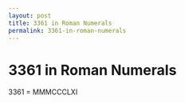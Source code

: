 ```yaml
---
layout: post
title: 3361 in Roman Numerals
permalink: 3361-in-roman-numerals
---
```


# 3361 in Roman Numerals

3361 = MMMCCCLXI
